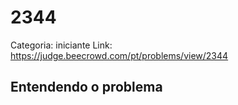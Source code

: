 # 2344

Categoria: iniciante
Link: https://judge.beecrowd.com/pt/problems/view/2344
## Entendendo o problema

